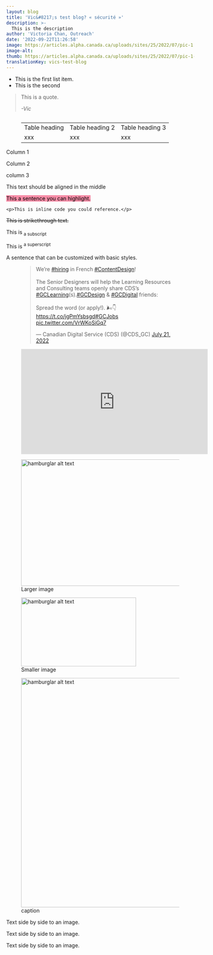 ```yaml
---
layout: blog
title: 'Vic&#8217;s test blog? « sécurité »'
description: >-
  This is the description
author: 'Victoria Chan, Outreach'
date: '2022-09-22T11:26:58'
image: https://articles.alpha.canada.ca/uploads/sites/25/2022/07/pic-1.jpg
image-alt: 
thumb: https://articles.alpha.canada.ca/uploads/sites/25/2022/07/pic-1-150x150.jpg
translationKey: vics-test-blog
---
```


<ul><li>This is the first list item.</li><li>This is the second</li></ul>



<div class="wp-container-2 wp-block-columns">
<div class="wp-container-1 wp-block-column">
<blockquote class="wp-block-quote"><p>This is a quote. </p><cite>-Vic</cite></blockquote>
</div>
</div>



<h2 id="h-"></h2>



<h2 id="h-"></h2>



<div class="wp-container-7 wp-block-group"><div class="wp-block-group__inner-container">
<figure class="wp-block-table is-style-regular"><table><tbody><tr><td>Table heading</td><td>Table heading 2</td><td>Table heading 3</td></tr><tr><td>xxx</td><td>xxx</td><td>xxx</td></tr></tbody></table></figure>



<div class="wp-container-6 wp-block-columns">
<div class="wp-container-3 wp-block-column">
<p>Column 1</p>
</div>



<div class="wp-container-4 wp-block-column">
<p>Column 2</p>
</div>



<div class="wp-container-5 wp-block-column">
<p>column 3</p>
</div>
</div>



<p class="has-text-align-center">This text should be aligned in the middle</p>
</div></div>



<p><mark style="background-color:#f78da7" class="has-inline-color has-black-color">This a sentence you can highlight.</mark></p>



<p><code>&lt;p&gt;This is inline code you could reference.&lt;/p&gt;</code></p>



<p><s>This is strikethrough text.</s></p>



<p>This is <sub>a subscript</sub></p>



<p>This is <sup>a superscript</sup></p>



<p class="has-text-align-center">A sentence that can be customized with basic styles.</p>



<figure class="wp-block-embed is-type-rich is-provider-twitter wp-block-embed-twitter"><div class="wp-block-embed__wrapper">
<blockquote class="twitter-tweet" data-width="500" data-dnt="true"><p lang="en" dir="ltr">We’re <a href="https://twitter.com/hashtag/hiring?src=hash&amp;ref_src=twsrc%5Etfw">#hiring</a> in French <a href="https://twitter.com/hashtag/ContentDesign?src=hash&amp;ref_src=twsrc%5Etfw">#ContentDesign</a>!<br><br>The Senior Designers will help the Learning Resources and Consulting teams openly share CDS’s <a href="https://twitter.com/hashtag/GCLearning?src=hash&amp;ref_src=twsrc%5Etfw">#GCLearning</a>(s).<a href="https://twitter.com/hashtag/GCDesign?src=hash&amp;ref_src=twsrc%5Etfw">#GCDesign</a> &amp; <a href="https://twitter.com/hashtag/GCDigital?src=hash&amp;ref_src=twsrc%5Etfw">#GCDigital</a> friends: <br><br>Spread the word (or apply!). 🌬👇<a href="https://t.co/jgPmYsbsgd">https://t.co/jgPmYsbsgd</a><a href="https://twitter.com/hashtag/GCJobs?src=hash&amp;ref_src=twsrc%5Etfw">#GCJobs</a> <a href="https://t.co/VrWKoSiGq7">pic.twitter.com/VrWKoSiGq7</a></p>&mdash; Canadian Digital Service (CDS) (@CDS_GC) <a href="https://twitter.com/CDS_GC/status/1550116985140154368?ref_src=twsrc%5Etfw">July 21, 2022</a></blockquote><script async src="https://platform.twitter.com/widgets.js" charset="utf-8"></script>
</div></figure>



<figure class="wp-block-embed is-type-video is-provider-youtube wp-block-embed-youtube wp-embed-aspect-16-9 wp-has-aspect-ratio"><div class="wp-block-embed__wrapper">
<iframe loading="lazy" title="GC Notify - Inviting team members" width="500" height="281" src="https://www.youtube.com/embed/TwlIVpuev1c?feature=oembed" frameborder="0" allow="accelerometer; autoplay; clipboard-write; encrypted-media; gyroscope; picture-in-picture" allowfullscreen></iframe>
</div></figure>



<figure class="wp-block-image size-large is-resized"><img loading="lazy" src="https://articles.alpha.canada.ca/uploads/sites/25/2022/08/hamburglar-1024x613.webp" alt="hamburglar alt text" class="wp-image-206" width="566" height="338" srcset="https://articles.alpha.canada.ca/uploads/sites/25/2022/08/hamburglar-1024x613.webp 1024w, https://articles.alpha.canada.ca/uploads/sites/25/2022/08/hamburglar-300x179.webp 300w, https://articles.alpha.canada.ca/uploads/sites/25/2022/08/hamburglar-768x459.webp 768w, https://articles.alpha.canada.ca/uploads/sites/25/2022/08/hamburglar.webp 1170w" sizes="(max-width: 566px) 100vw, 566px" /><figcaption>Larger image</figcaption></figure>



<figure class="wp-block-image size-large is-resized"><img loading="lazy" src="https://articles.alpha.canada.ca/uploads/sites/25/2022/08/hamburglar-1024x613.webp" alt="hamburglar alt text" class="wp-image-206" width="308" height="184" srcset="https://articles.alpha.canada.ca/uploads/sites/25/2022/08/hamburglar-1024x613.webp 1024w, https://articles.alpha.canada.ca/uploads/sites/25/2022/08/hamburglar-300x179.webp 300w, https://articles.alpha.canada.ca/uploads/sites/25/2022/08/hamburglar-768x459.webp 768w, https://articles.alpha.canada.ca/uploads/sites/25/2022/08/hamburglar.webp 1170w" sizes="(max-width: 308px) 100vw, 308px" /><figcaption>Smaller image</figcaption></figure>



<div class="wp-container-10 wp-block-columns">
<div class="wp-container-8 wp-block-column">
<figure class="wp-block-image size-large"><img loading="lazy" width="1024" height="613" src="https://articles.alpha.canada.ca/uploads/sites/25/2022/08/hamburglar-1024x613.webp" alt="hamburglar alt text" class="wp-image-206" srcset="https://articles.alpha.canada.ca/uploads/sites/25/2022/08/hamburglar-1024x613.webp 1024w, https://articles.alpha.canada.ca/uploads/sites/25/2022/08/hamburglar-300x179.webp 300w, https://articles.alpha.canada.ca/uploads/sites/25/2022/08/hamburglar-768x459.webp 768w, https://articles.alpha.canada.ca/uploads/sites/25/2022/08/hamburglar.webp 1170w" sizes="(max-width: 1024px) 100vw, 1024px" /><figcaption>caption</figcaption></figure>
</div>



<div class="wp-container-9 wp-block-column">
<p>Text side by side to an image. </p>



<p>Text side by side to an image.</p>



<p>Text side by side to an image.</p>
</div>
</div>

